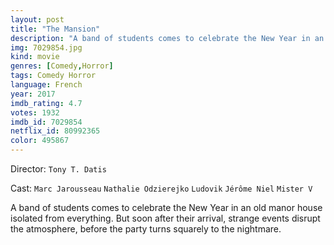 ```yaml
---
layout: post
title: "The Mansion"
description: "A band of students comes to celebrate the New Year in an old manor house isolated from everything. But soon after their arrival, strange events disrupt the atmosphere, before the party turns squarely to the nightmare..."
img: 7029854.jpg
kind: movie
genres: [Comedy,Horror]
tags: Comedy Horror 
language: French
year: 2017
imdb_rating: 4.7
votes: 1932
imdb_id: 7029854
netflix_id: 80992365
color: 495867
---
```

Director: `Tony T. Datis`  

Cast: `Marc Jarousseau` `Nathalie Odzierejko` `Ludovik` `Jérôme Niel` `Mister V` 

A band of students comes to celebrate the New Year in an old manor house isolated from everything. But soon after their arrival, strange events disrupt the atmosphere, before the party turns squarely to the nightmare.